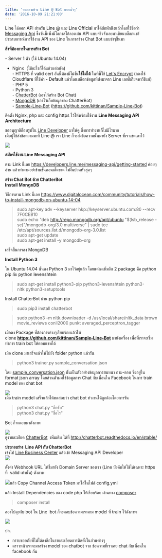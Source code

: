 ```yaml
---
title: 'ทดลองสร้าง Line @ Bot แบบมั่วๆ'
date: '2016-10-09 21:21:00'
---
```


Line ได้ออก API สำหรับ Line @ และ Line Official มาได้สักพักนึงแล้วโดยใช้ชื่อว่า [Messaging Api](https://developers.line.me/messaging-api/overview) ซึ่งวันนี้เพิ่งมีโอกาสได้ลองเล่น API แบบจริงจังเลยมาเขียนบล็อกแชร์ประสบการณ์การใช้งาน API ของ Line ในการสร้าง Chat Bot แบบขำๆขึ้นมา  
  
**สิ่งที่ต้องการในการสร้าง Bot**  
  
- Server 1 ตัว (ใช้ Ubuntu 14.04)  
- Nginx  (ใช้อะไรก็ได้แล้วแต่ถนัด)  
- HTTPS ที่ valid cert อันนี้ต้องมีไม่งั้น**ใช้ไม่ได้** ในที่นี้ใช้ [Let's Encrypt](http://letsencrypt/) (ลองใช้ Cloudflare ที่ใช้ค่า - Default แล้วโดนบล็อกข้อมูลที่ส่งมาจาก Line เลยขี้เกียจหาวิธีแก้)  
- PHP 5  
- Python 3  
- [ChatterBot](https://github.com/gunthercox/ChatterBot) (เอาไว้สร้าง Bot Chat)  
- [MongoDB](https://www.mongodb.com/) (เอาไว้เก็บข้อมูลของ ChatterBot)  
- [Sample-Line-Bot](https://github.com/kittinan/Sample-Line-Bot) (<https://github.com/kittinan/Sample-Line-Bot>)  
  
ติดตั้ง Nginx, php และ config https ไว้ให้พร้อมใช้งาน **Line Messaging API Architecture**  
  
ขออนุญาติก็อบรูปใน [Line Developer](https://developers.line.me/messaging-api/overview) มาให้ดู ซึ่งการทำงานก็ไม่มีไรมาก  
เมื่อผู้ใช้ส่งข้อความมาที่ Line @ เรา Line ก็จะส่งข้อความนั้นมายัง Server ที่เราเซตเอาไว้  
  
[![](https://4.bp.blogspot.com/-MjV8_HwH8KU/V_oxD8HITUI/AAAAAAAAkaI/6Zdel4AHUGg19kHssbvRjy0rVidN0ydCACLcB/s640/bottrial-fig1.png)](https://4.bp.blogspot.com/-MjV8_HwH8KU/V_oxD8HITUI/AAAAAAAAkaI/6Zdel4AHUGg19kHssbvRjy0rVidN0ydCACLcB/s1600/bottrial-fig1.png)  
  
**สมัครใช้งาน Line Messaging API**  
  
ตาม Link นี้เลย <https://developers.line.me/messaging-api/getting-started> ค่อยๆอ่าน แล้วทำตามอย่าข้ามขั้นตอนเด็ดขาด ไม่งั้นปวดหัวสุดๆ  
  
**สร้าง Chat Bot ด้วย ChatterBot**  
**Install MongoDB**  
  
วิธีการตาม Link นี้เลย <https://www.digitalocean.com/community/tutorials/how-to-install-mongodb-on-ubuntu-14-04>  
  
  

> sudo apt-key adv --keyserver hkp://keyserver.ubuntu.com:80 --recv 7F0CEB10  
> sudo echo "deb http://repo.mongodb.org/apt/ubuntu "$(lsb\_release -sc)"/mongodb-org/3.0 multiverse" | sudo tee /etc/apt/sources.list.d/mongodb-org-3.0.list  
> sudo apt-get update  
> sudo apt-get install -y mongodb-org

  
เสร็จสิ้นการลง MongoDB  
  
**Install Python 3**  
  
ใน Ubuntu 14.04 นั้นลง Python 3 มาไว้อยู่แล้ว โดยแค่ลงเพิ่มอีก 2 package คือ python pip กับ python levenshtein  
  

> sudo apt-get install python3-pip python3-levenshtein python3-nltk python3-setuptools

  
Install ChatterBot ผ่าน python pip  
  

> sudo pip3 install chatterbot


> sudo python3 -m nltk.downloader -d /usr/local/share/nltk\_data brown movie\_reviews conll2000 punkt averaged\_perceptron\_tagger

  
เมื่อลง Package ที่ต้องการต่างๆเรียบร้อยแล้วให้ clone **<https://github.com/kittinan/Sample-Line-Bot>** มายังเครื่อง เพื่อที่เราจะเริ่มทำการ train bot ให้ตอบแชทได้  
  
เมื่อ clone มาเสร็จแล้วให้ไปยัง folder python แล้วรัน  
  

> python3 trainer.py sample\_conversation.json

  
โดย [sample\_conversation.json](https://github.com/kittinan/Sample-Line-Bot/blob/master/python/sample_conversation.json) นั้นเป็นตัวอย่างข้อมูลการสนทนา ถาม-ตอบ ซึ่งอยู่ใน format json array โดยส่วนตัวผมใช้ข้อมูลการ Chat กับเพื่อนใน Facebook ในการ train model ของ chat bot  
  
[![](https://3.bp.blogspot.com/-uYWCGce28Vw/V_pGrfvXU8I/AAAAAAAAkao/C2yG3tYdlQoVoWQt2mnkj2OmvuN1SmW5ACLcB/s640/Screenshot-null%2540null%253A%2B%257E-git-Sample-Line-Bot-python-1.png)](https://3.bp.blogspot.com/-uYWCGce28Vw/V_pGrfvXU8I/AAAAAAAAkao/C2yG3tYdlQoVoWQt2mnkj2OmvuN1SmW5ACLcB/s1600/Screenshot-null%2540null%253A%2B%257E-git-Sample-Line-Bot-python-1.png)  
เมื่อ train model เสร็จแล้วให้ทดสอบว่า chat bot ทำงานได้ถูกต้องโดยการรัน  
  

> python3 chat.py "ดีครับ"  
> python3 chat.py "ชื่อไร"

  
Bot ก็จะตอบมาดังภาพ  
  
[![](https://1.bp.blogspot.com/-ncjT6A2NXYc/V_pGzKWbuFI/AAAAAAAAkas/h0nU7cx-Gx04aK61TgG5ZMUUl7TdgzRuwCLcB/s640/Screenshot-null%2540null%253A%2B%257E-git-Sample-Line-Bot-python-2.png)](https://1.bp.blogspot.com/-ncjT6A2NXYc/V_pGzKWbuFI/AAAAAAAAkas/h0nU7cx-Gx04aK61TgG5ZMUUl7TdgzRuwCLcB/s1600/Screenshot-null%2540null%253A%2B%257E-git-Sample-Line-Bot-python-2.png)  
ดูรายละเอียด [ChatterBot](https://github.com/gunthercox/ChatterBot)  เพิ่มเติม ได้ที่ <http://chatterbot.readthedocs.io/en/stable/>  
  
**ประกอบร่าง  Line API กับ ChatterBot**  
เข้าไป [Line Business Center](https://business.line.me/en/) แล้วเข้า Messaging API Developer  
[![](https://2.bp.blogspot.com/-EMwg6eCGYRs/V_pT0eZoTOI/AAAAAAAAkck/M2fLLlwxNOgLSBx6MBWLfbCk7n7xwxJaACLcB/s1600/Screenshot%2Bfrom%2B2016-10-09%2B21%253A26%253A09.png)](https://2.bp.blogspot.com/-EMwg6eCGYRs/V_pT0eZoTOI/AAAAAAAAkck/M2fLLlwxNOgLSBx6MBWLfbCk7n7xwxJaACLcB/s1600/Screenshot%2Bfrom%2B2016-10-09%2B21%253A26%253A09.png)  
  
ตั้งค่า Webhook URL ให้ชี้มายัง Domain Server ของเรา (Line บังคับให้ใช้ได้เฉพาะ https ที่  valid เท่านั้น) ดังภาพ  
  
[![](https://3.bp.blogspot.com/-Fjk9ZdBdWS0/V_pBqJ4SC_I/AAAAAAAAkaY/Eo-E4Z6MmbUcYxHSBdDliIiHwEDbP7KVQCLcB/s640/Screenshot%2Bfrom%2B2016-10-09%2B20%253A06%253A56.png)](https://3.bp.blogspot.com/-Fjk9ZdBdWS0/V_pBqJ4SC_I/AAAAAAAAkaY/Eo-E4Z6MmbUcYxHSBdDliIiHwEDbP7KVQCLcB/s1600/Screenshot%2Bfrom%2B2016-10-09%2B20%253A06%253A56.png)แล้ว Copy Channel Access Token มาใส่ในไฟล์ config.yml  
  
แล้ว Install Dependencies ของ code php ให้เรียบร้อย ผ่านทาง [composer](https://getcomposer.org/)  
  

> composer install

  
ลองไปคุยกับ bot ใน Line  bot ก็จะตอบข้อความเราตาม model ที่ train ไว้ดังภาพ  
  
[![](https://1.bp.blogspot.com/-3oce6rQO5Ek/V_pL8RBcBxI/AAAAAAAAkb4/7gjVVgeeDSwobnsIC7tgQUYwFp_RCX1qwCLcB/s640/Screenshot_20161009-205108.png)](https://1.bp.blogspot.com/-3oce6rQO5Ek/V_pL8RBcBxI/AAAAAAAAkb4/7gjVVgeeDSwobnsIC7tgQUYwFp_RCX1qwCLcB/s1600/Screenshot_20161009-205108.png)  
  
ปล.  
- กราบขออภัยที่ไม่ได้ลงลึกในรายละเอียดการติดตั้งในส่วนต่างๆ  
- คราวหน้าเราจะมาสร้าง model ของ chatbot จาก ข้อความที่เราเคย chat กับเพื่อนใน facebook กัน  
  
